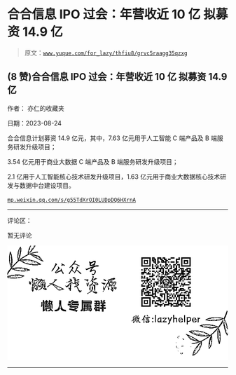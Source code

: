 # 合合信息 IPO 过会：年营收近 10 亿 拟募资 14.9 亿

> 原文：[`www.yuque.com/for_lazy/thfiu8/grvc5raagg35qzxg`](https://www.yuque.com/for_lazy/thfiu8/grvc5raagg35qzxg)

## (8 赞)合合信息 IPO 过会：年营收近 10 亿 拟募资 14.9 亿

作者： 亦仁的收藏夹

日期：2023-08-24

合合信息计划募资 14.9 亿元，其中，7.63 亿元用于人工智能 C 端产品及 B 端服务研发升级项目；

3.54 亿元用于商业大数据 C 端产品及 B 端服务研发升级项目；

2.1 亿用于人工智能核心技术研发升级项目，1.63 亿元用于商业大数据核心技术研发与数据中台建设项目。

[`mp.weixin.qq.com/s/g55TdXrOI0LUDpDQ6HXrnA`](https://mp.weixin.qq.com/s/g55TdXrOI0LUDpDQ6HXrnA)

* * *

评论区：

暂无评论

![](img/1c37d505930596d12a88ab23e11aa07a.png)

* * *